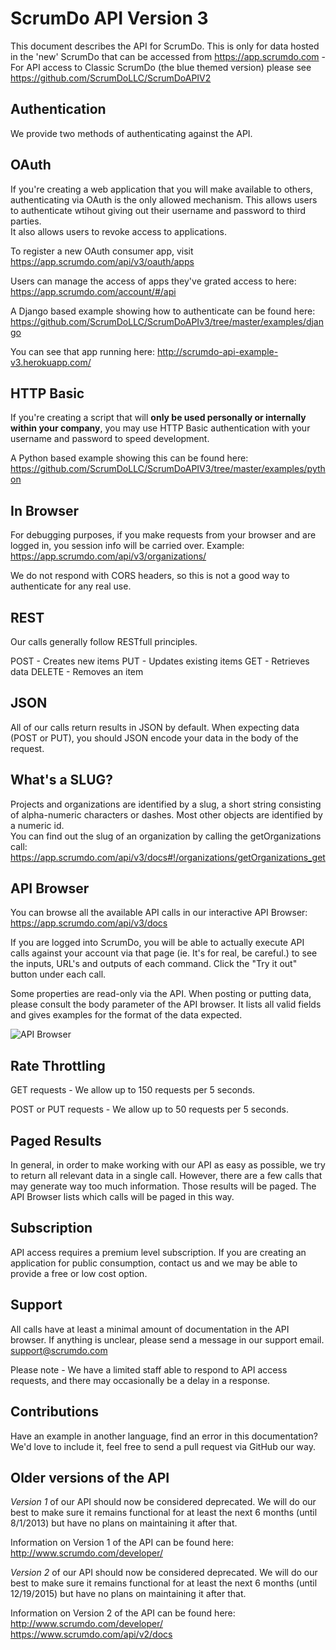 ScrumDo API Version 3
=====================

This document describes the API for ScrumDo.  This is only for data hosted in the 'new' ScrumDo
that can be accessed from https://app.scrumdo.com - For API access to Classic ScrumDo (the blue
themed version) please see https://github.com/ScrumDoLLC/ScrumDoAPIV2

Authentication
--------------

We provide two methods of authenticating against the API.

## OAuth

If you're creating a web application that you will make available to others, 
authenticating via OAuth is the only allowed mechanism.  This allows users to 
authenticate wtihout giving out their username and password to third parties.  
It also allows users to revoke access to applications.

To register a new OAuth consumer app, visit https://app.scrumdo.com/api/v3/oauth/apps

Users can manage the access of apps they've grated access to here: https://app.scrumdo.com/account/#/api

A Django based example showing how to authenticate can be found here:
https://github.com/ScrumDoLLC/ScrumDoAPIv3/tree/master/examples/django

You can see that app running here:
http://scrumdo-api-example-v3.herokuapp.com/

## HTTP Basic
If you're creating a script that will **only be used personally or internally 
within your company**, you may use HTTP Basic authentication with your username 
and password to speed development.

A Python based example showing this can be found here:
https://github.com/ScrumDoLLC/ScrumDoAPIV3/tree/master/examples/python

## In Browser

For debugging purposes, if you make requests from your browser and are logged in, 
you session info will be carried over.  Example:
https://app.scrumdo.com/api/v3/organizations/

We do not respond with CORS headers, so this is not a good way to authenticate for any real use.


REST
----

Our calls generally follow RESTfull principles.

POST - Creates new items
PUT - Updates existing items
GET - Retrieves data
DELETE - Removes an item

JSON
----

All of our calls return results in JSON by default.  When expecting data 
(POST or PUT), you should JSON encode your data in the body of the request.

What's a SLUG?
--------------

Projects and organizations are identified by a slug, a short string consisting of 
alpha-numeric characters or dashes.  Most other objects are identified by a numeric id.  
You can find out the slug of an organization by calling the getOrganizations call: 
https://app.scrumdo.com/api/v3/docs#!/organizations/getOrganizations_get


API Browser
-----------

You can browse all the available API calls in our interactive API Browser: 
https://app.scrumdo.com/api/v3/docs

If you are logged into ScrumDo, you will be able to actually execute API calls 
against your account via that page (ie. It's for real, be careful.) to see the inputs, 
URL's and outputs of each command.  Click the "Try it out" button under each call.

Some properties are read-only via the API.  When posting or putting data, please 
consult the body parameter of the API browser.  It lists all valid fields and gives 
examples for the format of the data expected.

![API Browser](https://raw.github.com/ScrumDoLLC/ScrumDoAPIV3/master/images/browser.png "API Browser")


Rate Throttling
---------------

GET requests - We allow up to 150 requests per 5 seconds.

POST or PUT requests - We allow up to 50 requests per 5 seconds.

Paged Results
-------------

In general, in order to make working with our API as easy as possible, we try to return 
all relevant data in a single call.  However, there are a few calls that may generate way 
too much information.  Those results will be paged.  The API Browser lists which calls will 
be paged in this way.


Subscription
------------

API access requires a premium level subscription.  If you are creating an application for public
consumption, contact us and we may be able to provide a free or low cost option.


Support
-------

All calls have at least a minimal amount of documentation in the API browser.  If anything is 
unclear, please send a message in our support email.  support@scrumdo.com

Please note - We have a limited staff able to respond to API access requests, and 
there may occasionally be a delay in a response.


Contributions
-------------

Have an example in another language, find an error in this documentation?  We'd 
love to include it, feel free to send a pull request via GitHub our way.


Older versions of the API
-------------------------

*Version 1* of our API should now be considered deprecated.  We will do our best to make sure it remains 
functional for at least the next 6 months (until 8/1/2013) but have no plans on maintaining it after that.  

Information on Version 1 of the API can be found here: http://www.scrumdo.com/developer/


*Version 2* of our API should now be considered deprecated.  We will do our best to make sure it remains 
functional for at least the next 6 months (until 12/19/2015) but have no plans on maintaining it after that.  

Information on Version 2 of the API can be found here: http://www.scrumdo.com/developer/
https://www.scrumdo.com/api/v2/docs

